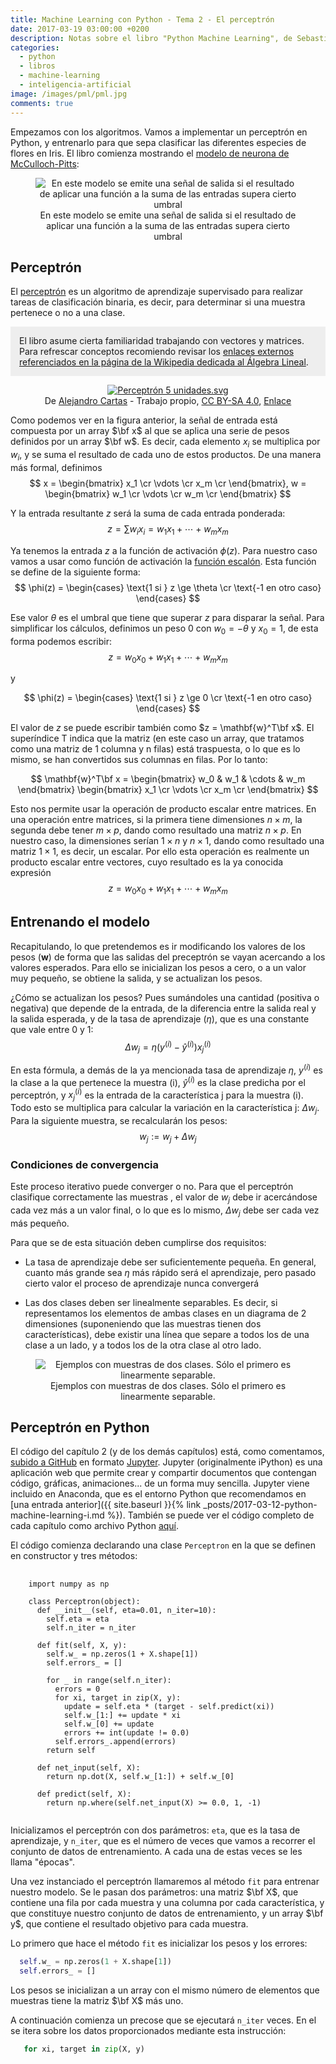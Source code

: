 ```yaml
---
title: Machine Learning con Python - Tema 2 - El perceptrón
date: 2017-03-19 03:00:00 +0200
description: Notas sobre el libro "Python Machine Learning", de Sebastian Raschka
categories:
  - python
  - libros
  - machine-learning
  - inteligencia-artificial
image: /images/pml/pml.jpg
comments: true
---
```


Empezamos con los algoritmos. Vamos a implementar un perceptrón en Python, y entrenarlo para que sepa clasificar las diferentes especies de flores en Iris. El libro comienza mostrando el [modelo de neurona de McCulloch-Pitts](https://es.wikipedia.org/wiki/Neurona_de_McCulloch-Pitts):

<div style="text-align:center">
    <figure>
        <img alt="En este modelo se emite una señal de salida si el resultado de aplicar una función a la suma de las entradas supera cierto umbral" src ="https://raw.githubusercontent.com/rasbt/python-machine-learning-book/master/code/ch02/images/02_01.png" />
        <figcaption>En este modelo se emite una señal de salida si el resultado de aplicar una función a la suma de las entradas supera cierto umbral</figcaption>
    </figure>
</div>

## Perceptrón

El [perceptrón](https://es.wikipedia.org/wiki/Perceptr%C3%B3n) es un algoritmo de aprendizaje supervisado para realizar tareas de clasificación binaria, es decir, para determinar si una muestra pertenece o no a una clase.

<div style="background-color: #EEEEEE; padding: 1em">
El libro asume cierta familiaridad trabajando con vectores y matrices. Para refrescar conceptos recomiendo revisar los <a href="https://es.wikipedia.org/wiki/%C3%81lgebra_lineal#Enlaces_externos">enlaces externos referenciados en la página de la Wikipedia dedicada al Álgebra Lineal</a>.
</div>

<div style="text-align:center">
    <figure>
        <a href="https://commons.wikimedia.org/wiki/File:Perceptr%C3%B3n_5_unidades.svg#/media/File:Perceptr%C3%B3n_5_unidades.svg"><img src="https://upload.wikimedia.org/wikipedia/commons/thumb/b/b0/Perceptr%C3%B3n_5_unidades.svg/1200px-Perceptr%C3%B3n_5_unidades.svg.png" alt="Perceptrón 5 unidades.svg"></a>
        <figcaption>
            De <a href="//commons.wikimedia.org/w/index.php?title=User:Alejandro.cartas&amp;action=edit&amp;redlink=1" class="new" title="User:Alejandro.cartas (page does not exist)">Alejandro Cartas</a> - <span class="int-own-work" lang="es">Trabajo propio</span>, <a href="http://creativecommons.org/licenses/by-sa/4.0" title="Creative Commons Attribution-Share Alike 4.0">CC BY-SA 4.0</a>, <a href="https://commons.wikimedia.org/w/index.php?curid=41534843">Enlace</a>
        </figcaption>
    </figure>
</div>

Como podemos ver en la figura anterior, la señal de entrada está compuesta por un array $\bf x$ al que se aplica una serie de pesos definidos por un array $\bf w$. Es decir, cada elemento $x_i$ se multiplica por $w_i$, y se suma el resultado de cada uno de estos productos. De una manera más formal, definimos
$$
x = \begin{bmatrix}
x_1 \cr
\vdots \cr
x_m \cr
\end{bmatrix}, w = \begin{bmatrix}
w_1 \cr
\vdots \cr
w_m \cr
\end{bmatrix}
$$

Y la entrada resultante $z$ será la suma de cada entrada ponderada:
$$
z = \sum{w_ix_i} = w_1x_1 + \cdots + w_mx_m
$$

Ya tenemos la entrada $z$ a la función de activación $\phi(z)$. Para nuestro caso vamos a usar como función de activación la [función escalón](https://es.wikipedia.org/wiki/Funci%C3%B3n_escal%C3%B3n_de_Heaviside). Esta función se define de la siguiente forma:
$$
\phi(z) = \begin{cases}
\text{1 si } z \ge \theta \cr
\text{-1 en otro caso}
\end{cases}
$$

Ese valor $\theta$ es el umbral que tiene que superar $z$ para disparar la señal. Para simplificar los cálculos, definimos un peso 0 con $w_0 = -\theta$ y $x_0 = 1$, de esta forma podemos escribir:
$$
z = w_0x_0 + w_1x_1 + \cdots + w_mx_m
$$

y 

$$
\phi(z) = \begin{cases}
\text{1 si } z \ge 0 \cr
\text{-1 en otro caso}
\end{cases}
$$

El valor de $z$ se puede escribir también como $z = \mathbf{w}^T\bf x$. El superíndice T indica que la matriz (en este caso un array, que tratamos como una matriz de 1 columna y n filas) está traspuesta, o lo que es lo mismo, se han convertidos sus columnas en filas. Por lo tanto:

$$
\mathbf{w}^T\bf x = \begin{bmatrix} w_0 & w_1 & \cdots & w_m \end{bmatrix} \begin{bmatrix}
x_1 \cr
\vdots \cr
x_m \cr
\end{bmatrix}
$$

Esto nos permite usar la operación de producto escalar entre matrices. En una operación entre matrices, si la primera tiene dimensiones $n \times m$, la segunda debe tener $m \times p$, dando como resultado una matriz $n \times p$. En nuestro caso, la dimensiones serían $1 \times n$ y $n \times 1$, dando como resultado una matriz $1 \times 1$, es decir, un escalar. Por ello esta operación es realmente un producto escalar entre vectores, cuyo resultado es la ya conocida expresión
$$
z = w_0x_0 + w_1x_1 + \cdots + w_mx_m
$$

## Entrenando el modelo

Recapitulando, lo que pretendemos es ir modificando los valores de los pesos ($\mathbf{w}$) de forma que las salidas del preceptrón se vayan acercando a los valores esperados. Para ello se inicializan los pesos a cero, o a un valor muy pequeño, se obtiene la salida, y se actualizan los pesos.

¿Cómo se actualizan los pesos? Pues sumándoles una cantidad (positiva o negativa) que depende de la entrada, de la diferencia entre la salida real y la salida esperada, y de la tasa de aprendizaje ($\eta$), que es una constante que vale entre 0 y 1:
$$
\Delta w_j = \eta(y^{(i)} - \hat y^{(i)})x_j^{(i)}
$$

En esta fórmula, a demás de la ya mencionada tasa de aprendizaje $\eta$, $y^{(i)}$ es la clase a la que pertenece la muestra (i), $\hat y^{(i)}$ es la clase predicha por el perceptrón, y $x_j^{(i)}$ es la entrada de la característica j para la muestra (i). Todo esto se multiplica para calcular la variación en la característica j: $\Delta w_j$. Para la siguiente muestra, se recalcularán los pesos:
$$
w_j := w_j + \Delta w_j
$$

### Condiciones de convergencia

Este proceso iterativo puede converger o no. Para que el perceptrón clasifique correctamente las muestras , el valor de $w_j$ debe ir acercándose cada vez más a un valor final, o lo que es lo mismo, $\Delta w_j$ debe ser cada vez más pequeño. 

Para que se de esta situación deben cumplirse dos requisitos: 

* La tasa de aprendizaje debe ser suficientemente pequeña. En general, cuanto más grande sea $\eta$ más rápido será el aprendizaje, pero pasado cierto valor el proceso de aprendizaje nunca convergerá

* Las dos clases deben ser linealmente separables. Es decir, si representamos los elementos de ambas clases en un diagrama de 2 dimensiones (suponeniendo que las muestras tienen dos características), debe existir una línea que separe a todos los de una clase a un lado, y a todos los de la otra clase al otro lado.

<div style="text-align:center">
    <figure>
        <img alt="Ejemplos con muestras de dos clases. Sólo el primero es linearmente separable." src ="https://raw.githubusercontent.com/rasbt/python-machine-learning-book/master/code/ch02/images/02_03.png" />
        <figcaption>Ejemplos con muestras de dos clases. Sólo el primero es linearmente separable.</figcaption>
    </figure>
</div>

## Perceptrón en Python

El código del capítulo 2 (y de los demás capítulos) está, como comentamos, [subido a GitHub](https://github.com/rasbt/python-machine-learning-book/blob/master/code/ch02/ch02.ipynb) en formato [Jupyter](http://jupyter.org/). Jupyter (originalmente iPython) es una aplicación web que permite crear y compartir documentos que contengan código, gráficas, animaciones... de un forma muy sencilla. Jupyter viene incluido en Anaconda, que es el entorno Python que recomendamos en [una entrada anterior]({{ site.baseurl }}{% link _posts/2017-03-12-python-machine-learning-i.md %}). También se puede ver el código completo de cada capítulo como archivo Python [aquí](https://github.com/rasbt/python-machine-learning-book/tree/master/code/optional-py-scripts).

El código comienza declarando una clase `Perceptron` en la que se definen en constructor y tres métodos:
<pre class="line-numbers">
  <code class="language-python">
    import numpy as np

    class Perceptron(object):
      def __init__(self, eta=0.01, n_iter=10):
        self.eta = eta
        self.n_iter = n_iter

      def fit(self, X, y):
        self.w_ = np.zeros(1 + X.shape[1])
        self.errors_ = []

        for _ in range(self.n_iter):
          errors = 0
          for xi, target in zip(X, y):
            update = self.eta * (target - self.predict(xi))
            self.w_[1:] += update * xi
            self.w_[0] += update
            errors += int(update != 0.0)
          self.errors_.append(errors)
        return self

      def net_input(self, X):
        return np.dot(X, self.w_[1:]) + self.w_[0]

      def predict(self, X):
        return np.where(self.net_input(X) >= 0.0, 1, -1)
  </code>
</pre>

Inicializamos el perceptrón con dos parámetros: `eta`, que es la tasa de aprendizaje, y `n_iter`, que es el número de veces que vamos a recorrer el conjunto de datos de entrenamiento. A cada una de estas veces se les llama "épocas".

Una vez instanciado el perceptrón llamaremos al método `fit` para entrenar nuestro modelo. Se le pasan dos parámetros: una matriz $\bf X$, que contiene una fila por cada muestra y una columna por cada característica, y que constituye nuestro conjunto de datos de entrenamiento, y un array $\bf y$, que contiene el resultado objetivo para cada muestra. 

Lo primero que hace el método `fit` es inicializar los pesos y los errores:
```python
  self.w_ = np.zeros(1 + X.shape[1])
  self.errors_ = []
```

Los pesos se inicializan a un array con el mismo número de elementos que muestras tiene la matriz $\bf X$ más uno. 

A continuación comienza un precose que se ejecutará `n_iter` veces. En el se itera sobre los datos proporcionados mediante esta instrucción:
```python
   for xi, target in zip(X, y)
```
